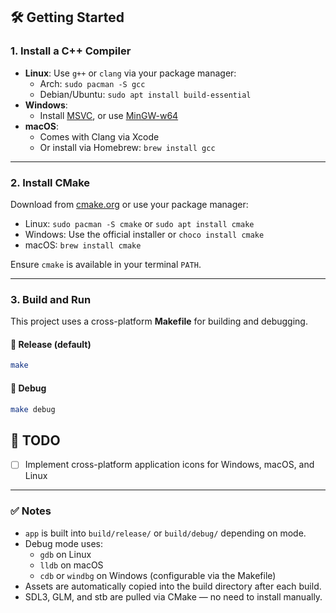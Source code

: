 ## 🛠 Getting Started

### 1. **Install a C++ Compiler**

- **Linux**: Use `g++` or `clang` via your package manager:
  - Arch: `sudo pacman -S gcc`
  - Debian/Ubuntu: `sudo apt install build-essential`
- **Windows**:
  - Install [MSVC](https://visualstudio.microsoft.com/visual-cpp-build-tools/), or use [MinGW-w64](http://mingw-w64.org/)
- **macOS**:
  - Comes with Clang via Xcode
  - Or install via Homebrew: `brew install gcc`

---

### 2. **Install CMake**

Download from [cmake.org](https://cmake.org/download/) or use your package manager:

- Linux: `sudo pacman -S cmake` or `sudo apt install cmake`
- Windows: Use the official installer or `choco install cmake`
- macOS: `brew install cmake`

Ensure `cmake` is available in your terminal `PATH`.

---

### 3. **Build and Run**

This project uses a cross-platform **Makefile** for building and debugging.

#### 🔧 Release (default)

```bash
make
```

#### 🐛 Debug

```bash
make debug
```

## 📝 TODO

- [ ] Implement cross-platform application icons for Windows, macOS, and Linux

---

### ✅ Notes

- `app` is built into `build/release/` or `build/debug/` depending on mode.
- Debug mode uses:
  - `gdb` on Linux
  - `lldb` on macOS
  - `cdb` or `windbg` on Windows (configurable via the Makefile)
- Assets are automatically copied into the build directory after each build.
- SDL3, GLM, and stb are pulled via CMake — no need to install manually.
